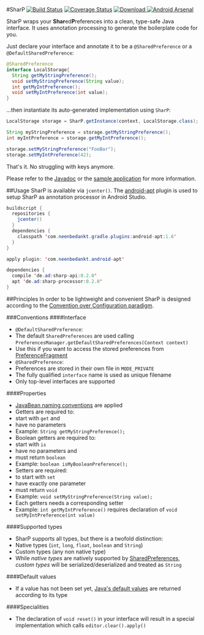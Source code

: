 #SharP [![Build Status](https://travis-ci.org/a11n/sharp.svg?branch=master)](https://travis-ci.org/a11n/sharp) [![Coverage Status](https://coveralls.io/repos/a11n/sharp/badge.svg?branch=master&service=github)](https://coveralls.io/github/a11n/sharp?branch=master) [ ![Download](https://api.bintray.com/packages/a11n/maven/de.ad%3Asharp-api/images/download.svg) ](https://bintray.com/a11n/maven/de.ad%3Asharp-api/_latestVersion) [![Android Arsenal](https://img.shields.io/badge/Android%20Arsenal-SharP-green.svg?style=flat)](https://android-arsenal.com/details/1/2483)

SharP wraps your **Shar**ed**P**references into a clean, type-safe Java interface. It uses annotation processing to generate the boilerplate code for you.

Just declare your interface and annotate it to be a `@SharedPreference` or a `@DefaultSharedPreference`:
```java
@SharedPreference
interface LocalStorage{
  String getMyStringPreference();
  void setMyStringPreference(String value);
  int getMyIntPreference();
  void setMyIntPreference(int value);
}
```

...then instantiate its auto-generated implementation using `SharP`:

```java
LocalStorage storage = SharP.getInstance(context, LocalStorage.class);

String myStringPreference = storage.getMyStringPreference();
int myIntPreference = storage.getMyIntPreference();

storage.setMyStringPreference("FooBar");
storage.setMyIntPreference(42);
```
That's it. No struggling with keys anymore.

Please refer to the [Javadoc](http://a11n.github.io/sharp/javadoc) or the [sample application](https://github.com/a11n/sharp/tree/master/sharp-sample) for more information.

##Usage
SharP is available via `jcenter()`. The [android-apt](https://bitbucket.org/hvisser/android-apt) plugin is used to setup SharP as annotation processor in Android Studio.
```java
buildscript {
  repositories {
    jcenter()
  }
  dependencies {
    classpath 'com.neenbedankt.gradle.plugins:android-apt:1.6'
  }
}

apply plugin: 'com.neenbedankt.android-apt'

dependencies {
  compile 'de.ad:sharp-api:0.2.0'
  apt 'de.ad:sharp-processor:0.2.0'
}
```

##Principles
In order to be lightweight and convenient SharP is designed according to the [Convention over Configuration paradigm](https://en.wikipedia.org/wiki/Convention_over_configuration).

###Conventions
####Interface
* `@DefaultSharedPreference`:
 * The default `SharedPreferences` are used calling `PreferencesManager.getDefaultSharedPreferences(Context context)`
 * Use this if you want to access the stored preferences from  [PreferenceFragment](http://developer.android.com/reference/android/preference/PreferenceFragment.html)
* `@SharedPreference`:
 * Preferences are stored in their own file in `MODE_PRIVATE`
 * The fully qualified `interface` name is used as unique filename
* Only top-level interfaces are supported

####Properties
* [JavaBean naming conventions](https://en.wikipedia.org/wiki/JavaBeans#JavaBean_conventions) are applied
* Getters are required to:
 * start with `get` and
 * have no parameters
 * Example: `String getMyStringPreference();`
* Boolean getters are required to:
 * start with `is`
 * have no parameters and
 * must return `boolean`
 * Example: `boolean isMyBooleanPreference();`
* Setters are required:
 * to start with `set`
 * have exactly one parameter
 * must return `void`
 * Example: `void setMyStringPreference(String value);`
* Each getters needs a corresponding setter
 * Example: `int getMyIntPreference()` requires declaration of `void setMyIntPreference(int value)`

####Supported types
* SharP supports all types, but there is a twofold distinction:
 * Native types (`int`, `long`, `float`, `boolean` and `String`)
 * Custom types (any non native type)
* While *native types* are natively supported by [SharedPreferences](http://developer.android.com/reference/android/content/SharedPreferences.html), *custom types* will be serialized/deserialized and treated as `String`

####Default values
* If a value has not been set yet, [Java's default values](https://docs.oracle.com/javase/tutorial/java/nutsandbolts/datatypes.html) are returned according to its type

####Specialities
* The declaration of `void reset()` in your interface will result in a special implementation which calls `editor.clear().apply()`
